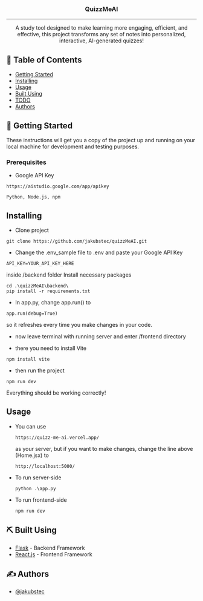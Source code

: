 <h3 align="center">QuizzMeAI</h3>

<div align="center">
</div>

---

<p align="center"> A study tool designed to make learning more engaging, efficient, and effective, this project transforms any set of notes into personalized, interactive, AI-generated quizzes!
    <br> 
</p>

## 📝 Table of Contents
- [Getting Started](#getting_started)
- [Installing](#installing)
- [Usage](#usage)
- [Built Using](#built_using)
- [TODO](/TODO.md)
- [Authors](#authors)

## 🏁 Getting Started <a name = "getting_started"></a>
These instructions will get you a copy of the project up and running on your local machine for development and testing purposes.

### Prerequisites

- Google API Key 
```
https://aistudio.google.com/app/apikey
```

```
Python, Node.js, npm 
```

## Installing <a name = "installing"></a>
- Clone project
```
git clone https://github.com/jakubstec/quizzMeAI.git
```

- Change the .env_sample file to .env and paste your Google API Key
```
API_KEY=YOUR_API_KEY_HERE
```

inside /backend folder
Install necessary packages
```
cd .\quizzMeAI\backend\
pip install -r requirements.txt
```

- In app.py, change app.run() to
```
app.run(debug=True)
```
so it refreshes every time you make changes in your code.

- now leave terminal with running server and enter /frontend directory

- there you need to install Vite
```
npm install vite
```
- then run the project

```
npm run dev
```

Everything should be working correctly!

## Usage <a name = "usage"></a>
- You can use
  ```
  https://quizz-me-ai.vercel.app/
  ```
  as your server, but if you want to make changes, change the line above (Home.jsx) to
  ```
  http://localhost:5000/
  ```
- To run server-side
  ```
  python .\app.py
  ```
- To run frontend-side
  ```
  npm run dev
  ```

## ⛏️ Built Using <a name = "built_using"></a>
- [Flask](https://flask.palletsprojects.com/en/stable/) - Backend Framework
- [React.js](https://react.dev/) - Frontend Framework

## ✍️ Authors <a name = "authors"></a>
- [@jakubstec](https://github.com/jakubstec)
